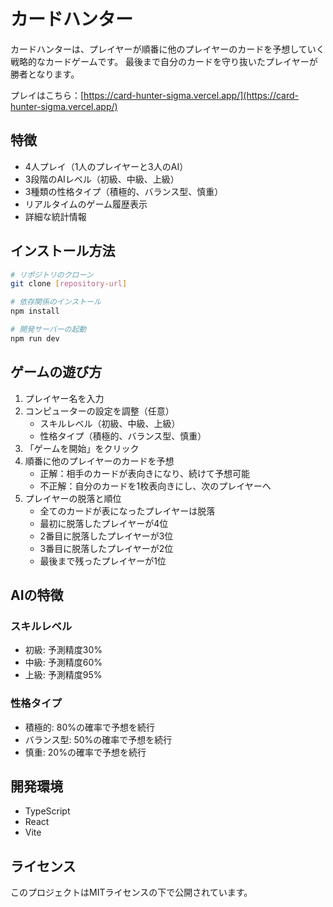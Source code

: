 # カードハンター

カードハンターは、プレイヤーが順番に他のプレイヤーのカードを予想していく戦略的なカードゲームです。
最後まで自分のカードを守り抜いたプレイヤーが勝者となります。

プレイはこちら：[https://card-hunter-sigma.vercel.app/](https://card-hunter-sigma.vercel.app/)

## 特徴

- 4人プレイ（1人のプレイヤーと3人のAI）
- 3段階のAIレベル（初級、中級、上級）
- 3種類の性格タイプ（積極的、バランス型、慎重）
- リアルタイムのゲーム履歴表示
- 詳細な統計情報

## インストール方法

```bash
# リポジトリのクローン
git clone [repository-url]

# 依存関係のインストール
npm install

# 開発サーバーの起動
npm run dev
```

## ゲームの遊び方

1. プレイヤー名を入力
2. コンピューターの設定を調整（任意）
   - スキルレベル（初級、中級、上級）
   - 性格タイプ（積極的、バランス型、慎重）
3. 「ゲームを開始」をクリック
4. 順番に他のプレイヤーのカードを予想
   - 正解：相手のカードが表向きになり、続けて予想可能
   - 不正解：自分のカードを1枚表向きにし、次のプレイヤーへ
5. プレイヤーの脱落と順位
   - 全てのカードが表になったプレイヤーは脱落
   - 最初に脱落したプレイヤーが4位
   - 2番目に脱落したプレイヤーが3位
   - 3番目に脱落したプレイヤーが2位
   - 最後まで残ったプレイヤーが1位

## AIの特徴

### スキルレベル
- 初級: 予測精度30%
- 中級: 予測精度60%
- 上級: 予測精度95%

### 性格タイプ
- 積極的: 80%の確率で予想を続行
- バランス型: 50%の確率で予想を続行
- 慎重: 20%の確率で予想を続行

## 開発環境

- TypeScript
- React
- Vite

## ライセンス

このプロジェクトはMITライセンスの下で公開されています。 